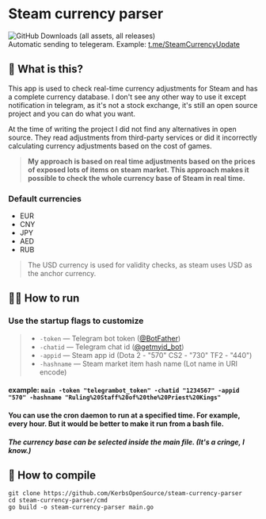 # Steam currency parser
![GitHub Downloads (all assets, all releases)](https://img.shields.io/github/downloads/KerbsOpenSource/steam-currency-parser/total)  
Automatic sending to telegeram. Example: [t.me/SteamCurrencyUpdate](https://t.me/s/SteamCurrencyUpdate)
## 🤔 What is this?
This app is used to check real-time currency adjustments for Steam and has a complete currency database. I don't see any other way to use it except notification in telegram, as it's not a stock exchange, it's still an open source project and you can do what you want.


At the time of writing the project I did not find any alternatives in open source. They read adjustments from third-party services or did it incorrectly calculating currency adjustments based on the cost of games.

>**My approach is based on real time adjustments based on the prices of exposed lots of items on steam market.
This approach makes it possible to check the whole currency base of Steam in real time.**

### Default currencies
+ EUR
+ CNY
+ JPY
+ AED
+ RUB
> The USD currency is used for validity checks, as steam uses USD as the anchor currency.

## 🏃‍♂️ How to run
### Use the startup flags to customize
> + ``-token`` — Telegram bot token ([@BotFather](https://telegram.me/BotFather))
> + ``-chatid`` — Telegram chat id ([@getmyid_bot](https://t.me/getmyid_bot))
> + ``-appid`` — Steam app id (Dota 2 - "570" СS2 - "730" TF2 - "440")
> + ``-hashname`` — Steam market item hash name (Lot name in URI encode)
#### example: `main -token "telegrambot_token" -chatid "1234567" -appid "570" -hashname "Ruling%20Staff%20of%20the%20Priest%20Kings"`

#### You can use the cron daemon to run at a specified time. For example, every hour. But it would be better to make it run from a bash file.

##### The currency base can be selected inside the main file. (It's a сringe, I know.)

## 🔨 How to compile
```
git clone https://github.com/KerbsOpenSource/steam-currency-parser
cd steam-currency-parser/cmd
go build -o steam-currency-parser main.go
```
